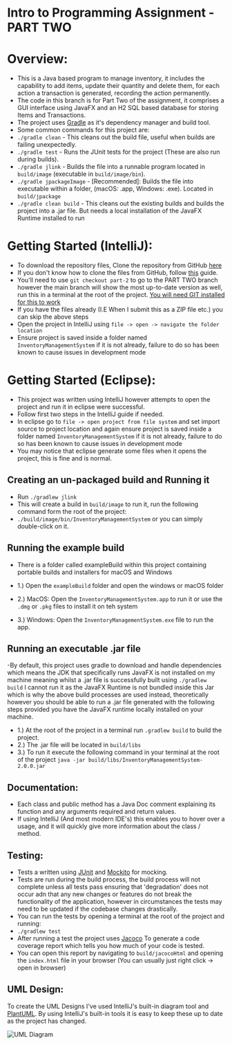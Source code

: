 # Intro to Programming Assignment - PART TWO

# Overview:

- This is a Java based program to manage inventory, it includes the capability to add items, update their quantity and delete them, for each action a transaction is generated, recording the action permanently.
- The code in this branch is for Part Two of the assignment, it comprises a GUI interface using JavaFX and an H2 SQL based database for storing Items and Transactions.
- The project uses [Gradle](https://gradle.org/) as it's dependency manager and build tool.
- Some common commands for this project are:
- ```./gradle clean``` - This cleans out the build file, useful when builds are failing unexpectedly.
- ```./gradle test``` - Runs the JUnit tests for the project (These are also run during builds).
- ```./gradle jlink``` - Builds the file into a runnable program located in `build/image` (executable in `build/image/bin`).
- ```./gradle jpackageImage``` - [Recommended]: Builds the file into executable within a folder, (macOS: .app, Windows: .exe). Located in `build/jpackage`
- ```./gradle clean build``` - This cleans out the existing builds and builds the project into a .jar file. But needs a local installation of the JavaFX Runtime installed to run

# Getting Started (IntelliJ):

- To download the repository files, Clone the repository from GitHub [here](https://github.com/0xKona/I2PAssignmentv2)
- If you don't know how to clone the files from GitHub, follow [this](https://docs.github.com/en/repositories/creating-and-managing-repositories/cloning-a-repository) guide.
- You'll need to use `git checkout part-2` to go to the PART TWO branch however the main branch will show the most up-to-date version as well, run this in a terminal at the root of the project. [You will need GIT installed for this to work](https://git-scm.com/book/en/v2/Getting-Started-Installing-Git)
- If you have the files already (I.E When I submit this as a ZIP file etc.) you can skip the above steps
- Open the project in IntelliJ using `file -> open -> navigate the folder location`
- Ensure project is saved inside a folder named `InventoryManagementSystem` if it is not already, failure to do so has been known to cause issues in development mode


# Getting Started (Eclipse):

- This project was written using IntelliJ however attempts to open the project and run it in eclipse were successful.
- Follow first two steps in the IntelliJ guide if needed.
- In eclipse go to `file -> open project from file system`  and set import source to project location and again ensure project is saved inside a folder named `InventoryManagementSystem` if it is not already, failure to do so has been known to cause issues in development mode
- You may notice that eclipse generate some files when it opens the project, this is fine and is normal.


## Creating an un-packaged build and Running it

- Run `./gradlew jlink`
- This will create a build in `build/image` to run it, run the following command form the root of the project:
- `./build/image/bin/InventoryManagementSystem` or you can simply double-click on it.

## Running the example build

- There is a folder called exampleBuild within this project containing portable builds and installers for macOS and Windows

- 1.) Open the `exampleBuild` folder and open the windows or macOS folder
- 2.) MacOS: Open the `InventoryManagementSystem.app` to run it or use the `.dmg` or `.pkg` files to install it on teh system
- 3.) Windows: Open the `InventoryManagementSystem.exe` file to run the app.

## Running an executable .jar file

-By default, this project uses gradle to download and handle dependencies which means the JDK that specifically runs JavaFX is not installed on my machine meaning whilst a .jar file is successfully built using `./gradlew build` I cannot run it as the JavaFX Runtime is not bundled inside this Jar which is why the above build processes are used instead, theoretically however you should be able to run a .jar file generated with the following steps provided you have the JavaFX runtime locally installed on your machine.
- 1.) At the root of the project in a terminal run `.gradlew build` to build the project.
- 2.) The .jar file will be located in `build/libs`
- 3.) To run it execute the following command in your terminal at the root of the project `java -jar build/libs/InventoryManagementSystem-2.0.0.jar`


## Documentation:

- Each class and public method has a Java Doc comment explaining its function and any arguments required and return values.
- If using IntelliJ (And most modern IDE's) this enables you to hover over a usage, and it will quickly give more information about the class / method.

## Testing:

- Tests a written using [JUnit](https://junit.org/junit5/) and [Mockito](https://site.mockito.org/) for mocking.
- Tests are run during the build process, the build process will not complete unless all tests pass ensuring that 'degradation' does not occur adn that any new changes or features do not break the functionality of the application, however in circumstances the tests may need to be updated if the codebase changes drastically.
- You can run the tests by opening a terminal at the root of the project and running:
- ```./gradlew test```
- After running a test the project uses [Jacoco](https://github.com/jacoco/jacoco) To generate a code coverage report which tells you how much of your code is tested.
- You can open this report by navigating to `build/jacocoHtml` and opening the `index.html` file in your browser (You can usually just right click -> open in browser)

## UML Design:

To create the UML Designs I've used IntelliJ's built-in diagram tool and [PlantUML](https://www.plantuml.com/plantuml/uml/SyfFKj2rKt3CoKnELR1Io4ZDoSa700003). By using IntelliJ's built-in tools it is easy to keep these up to date as the project has changed.

![UML Diagram](UML-Diagrams/UML-Diagram.png)